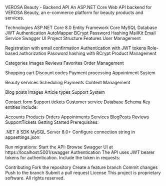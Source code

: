 VEROSA Beauty - Backend API
An ASP.NET Core Web API backend for VEROSA Beauty, an e-commerce platform for beauty products and services.

Technologies
ASP.NET Core 8.0
Entity Framework Core
MySQL Database
JWT Authentication
AutoMapper
BCrypt Password Hashing
MailKit Email Service
Swagger UI
Project Structure
Features
User Management

Registration with email confirmation
Authentication with JWT tokens
Role-based authorization
Password hashing with BCrypt
Product Management

Categories
Images
Reviews
Favorites
Order Management

Shopping cart
Discount codes
Payment processing
Appointment System

Beauty services
Scheduling
Payments
Content Management

Blog posts
Images
Article types
Support System

Contact form
Support tickets
Customer service
Database Schema
Key entities include:

Accounts
Products
Orders
Appointments
Services
BlogPosts
Reviews
SupportTickets
Getting Started
Prerequisites:

.NET 8 SDK
MySQL Server 8.0+
Configure connection string in appsettings.json:

Run migrations:
Start the API:
Browse Swagger UI at https://localhost:5001/swagger
Authentication
The API uses JWT bearer tokens for authentication. Include the token in requests:

Contributing
Fork the repository
Create a feature branch
Commit changes
Push to the branch
Submit a pull request
License
This project is proprietary software. All rights reserved.
